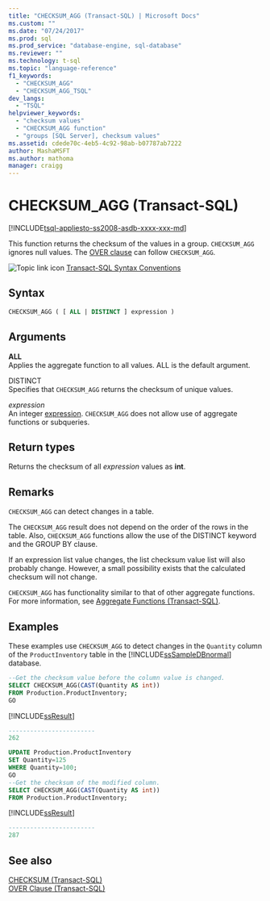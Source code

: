 ```yaml
---
title: "CHECKSUM_AGG (Transact-SQL) | Microsoft Docs"
ms.custom: ""
ms.date: "07/24/2017"
ms.prod: sql
ms.prod_service: "database-engine, sql-database"
ms.reviewer: ""
ms.technology: t-sql
ms.topic: "language-reference"
f1_keywords: 
  - "CHECKSUM_AGG"
  - "CHECKSUM_AGG_TSQL"
dev_langs: 
  - "TSQL"
helpviewer_keywords: 
  - "checksum values"
  - "CHECKSUM_AGG function"
  - "groups [SQL Server], checksum values"
ms.assetid: cdede70c-4eb5-4c92-98ab-b07787ab7222
author: MashaMSFT
ms.author: mathoma
manager: craigg
---
```

# CHECKSUM_AGG (Transact-SQL)
[!INCLUDE[tsql-appliesto-ss2008-asdb-xxxx-xxx-md](../../includes/tsql-appliesto-ss2008-asdb-xxxx-xxx-md.md)]

This function returns the checksum of the values in a group. `CHECKSUM_AGG` ignores null values. The [OVER clause](../../t-sql/queries/select-over-clause-transact-sql.md) can follow `CHECKSUM_AGG`.
  
![Topic link icon](../../database-engine/configure-windows/media/topic-link.gif "Topic link icon") [Transact-SQL Syntax Conventions](../../t-sql/language-elements/transact-sql-syntax-conventions-transact-sql.md)
  
## Syntax  
  
```sql
CHECKSUM_AGG ( [ ALL | DISTINCT ] expression )  
```  
  
## Arguments  
**ALL**  
Applies the aggregate function to all values. ALL is the default argument.
  
DISTINCT  
Specifies that `CHECKSUM_AGG` returns the checksum of unique values.
  
*expression*  
An integer [expression](../../t-sql/language-elements/expressions-transact-sql.md). `CHECKSUM_AGG` does not allow use of aggregate functions or subqueries.
  
## Return types
Returns the checksum of all *expression* values as **int**.
  
## Remarks  
`CHECKSUM_AGG` can detect changes in a table.
  
The `CHECKSUM_AGG` result does not depend on the order of the rows in the table. Also, `CHECKSUM_AGG` functions allow the use of the DISTINCT keyword and the GROUP BY clause.
  
If an expression list value changes, the list checksum value list will also probably change. However, a small possibility exists that the calculated checksum will not change.
  
`CHECKSUM_AGG` has functionality similar to that of other aggregate functions. For more information, see [Aggregate Functions &#40;Transact-SQL&#41;](../../t-sql/functions/aggregate-functions-transact-sql.md).
  
## Examples  
These examples use `CHECKSUM_AGG` to detect changes in the `Quantity` column of the `ProductInventory` table in the [!INCLUDE[ssSampleDBnormal](../../includes/sssampledbnormal-md.md)] database.
  
```sql
--Get the checksum value before the column value is changed.  
SELECT CHECKSUM_AGG(CAST(Quantity AS int))  
FROM Production.ProductInventory;  
GO  
```  
  
[!INCLUDE[ssResult](../../includes/ssresult-md.md)]
  
```sql
------------------------  
262  
```  
  
```sql
UPDATE Production.ProductInventory   
SET Quantity=125  
WHERE Quantity=100;  
GO  
--Get the checksum of the modified column.  
SELECT CHECKSUM_AGG(CAST(Quantity AS int))  
FROM Production.ProductInventory;  
```  
  
[!INCLUDE[ssResult](../../includes/ssresult-md.md)]
  
```sql
------------------------  
287  
```  
  
## See also
[CHECKSUM &#40;Transact-SQL&#41;](../../t-sql/functions/checksum-transact-sql.md)  
[OVER Clause &#40;Transact-SQL&#41;](../../t-sql/queries/select-over-clause-transact-sql.md)
  
  
